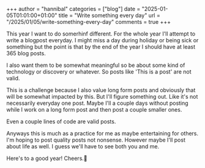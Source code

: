 +++
author = "hannibal"
categories = ["blog"]
date = "2025-01-05T01:01:00+01:00"
title = "Write something every day"
url = "/2025/01/05/write-something-every-day"
comments = true
+++

This year I want to do somerhinf different. For the whole year I'll attempt to write a blogpost everyday. I might miss a day during holiday or being sick or something but the point is that by the end of the year I should have at least 365 blog posts.

I also want them to be somewhat meaningful so be about some kind of technology or discovery or whatever. So posts like 'This is a post' are not valid.

This is a challenge because I also value long form posts and obviously that will be somewhat impacted by this. But I'll figure something out. Like it's not necessarily everyday one post. Maybe I'll a couple days without posting while I work on a long form post and then post a couple smaller ones.

Even a couple lines of code are valid posts.

Anyways this is much as a practice for me as maybe entertaining for others. I'm hoping to post quality posts not nonsense. However maybe I'll post about life as well. I guess we'll have to see both you and me.

Here's to a good year! Cheers.🍻 